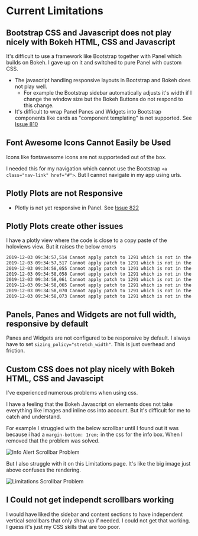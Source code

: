 # Current Limitations

## Bootstrap CSS and Javascript does not play nicely with Bokeh HTML, CSS and Javascript

It's difficult to use a framework like Bootstrap together with Panel which builds on Bokeh. I gave up on it and switched to pure Panel with custom CSS.

- The javascript handling responsive layouts in Bootstrap and Bokeh does not play well.
    - For example the Bootstrap sidebar automatically adjusts it's width if I change the window size but the Bokeh Buttons do not respond to this change.
- It's difficult to wrap Panel Panes and Widgets into Bootstrap components like cards as "component templating" is not supported. See [Issue 810](https://github.com/holoviz/panel/issues/810)

## Font Awesome Icons Cannot Easily be Used

Icons like fontawesome icons are not supporteded out of the box.

I needed this for my navigation which cannot use the Bootstrap `<a class="nav-link" href="#">`. But I cannot navigate in my app using urls.

## Plotly Plots are not Responsive

- Plotly is not yet responsive in Panel. See [Issue 822](https://github.com/holoviz/panel/issues/822)

## Plotly Plots create other issues

I have a plotly view where the code is close to a copy paste of the holoviews view. But it raises the below errors

```bash
2019-12-03 09:34:57,514 Cannot apply patch to 1291 which is not in the document anymore
2019-12-03 09:34:57,517 Cannot apply patch to 1291 which is not in the document anymore
2019-12-03 09:34:58,055 Cannot apply patch to 1291 which is not in the document anymore
2019-12-03 09:34:58,058 Cannot apply patch to 1291 which is not in the document anymore
2019-12-03 09:34:58,061 Cannot apply patch to 1291 which is not in the document anymore
2019-12-03 09:34:58,065 Cannot apply patch to 1291 which is not in the document anymore
2019-12-03 09:34:58,070 Cannot apply patch to 1291 which is not in the document anymore
2019-12-03 09:34:58,073 Cannot apply patch to 1291 which is not in the document anymore
```

## Panels, Panes and Widgets are not full width, responsive by default

Panes and Widgets are not configured to be responsive by default. I always have to set `sizing_policy="stretch_width"`. This is just overhead and friction.

## Custom CSS does not play nicely with Bokeh HTML, CSS and Javascipt

I've experienced numerous problems when using css.

I have a feeling that the Bokeh Javascript on elements does not take everything like images and inline css into account. But it's difficult for me to catch and understand.

For example I struggled with the below scrollbar until I found out it was because i had a `margin-bottom: 1rem;` in the css for the info box. When I removed that the problem was solved.

![Info Alert Scrollbar Problem](https://github.com/MarcSkovMadsen/awesome-panel/blob/master/gallery/bootstrap_dashboard/assets/images/info_alert_scrollbar_problem.png?raw=true)

But I also struggle with it on this Limitations page. It's like the big image just above confuses the rendering.

![Limitations Scrollbar Problem](https://github.com/MarcSkovMadsen/awesome-panel/blob/master/gallery/bootstrap_dashboard/assets/images/limitations_page_scrollbar_problem.png?raw=true)

## I Could not get independt scrollbars working

I would have liked the sidebar and content sections to have independent vertical scrollbars that only show up if needed. I could not get that working. I guess it's just my CSS skills that are too poor.
